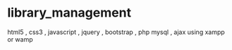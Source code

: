 # library_management
html5 , css3 , javascript , jquery , bootstrap , php mysql , ajax using xampp or wamp
